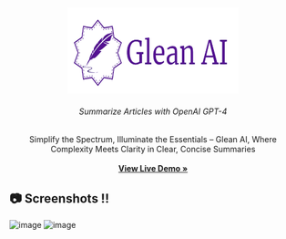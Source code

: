 <br/>
<p align="center">
    <img src="https://github.com/Dhruvnet/Glean-AI-/blob/main/src/assets/logo.png" alt="Logo" width="300" height="150">
  </a>
  <h6 align="center">Summarize Articles with OpenAI GPT-4</h6>

  <p align="center">
   Simplify the Spectrum, Illuminate the Essentials – Glean AI, Where Complexity Meets Clarity in Clear, Concise Summaries
    <br/>
    <br/>
    <a href="https://gleanai.vercel.app/"><strong>View Live Demo »</strong></a>
    <br/>
  </p>
</p>


##  📷 Screenshots !!
![image](https://github.com/Dhruvnet/Glean-AI-/assets/123584784/14235454-d975-449b-ba8f-fb859b1e450d)
![image](https://github.com/Dhruvnet/Glean-AI-/assets/123584784/cdfcbde6-c49a-4fce-b2b8-9f2b66329304)


